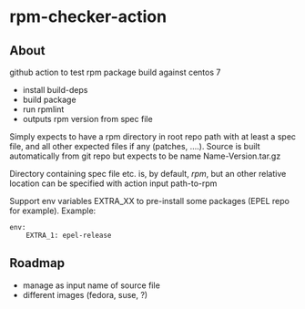 # rpm-checker-action

## About

github action to test rpm package build against centos 7

* install build-deps
* build package
* run rpmlint
* outputs rpm version from spec file

Simply expects to have a rpm directory in root repo path with at least a spec file,
and all other expected files if any (patches, ....).
Source is built automatically from git repo but expects to be name Name-Version.tar.gz

Directory containing spec file etc. is, by default, *rpm*,
but an other relative location can be specified with action
input path-to-rpm

Support env variables EXTRA_XX to pre-install some packages (EPEL repo for example).
Example:

    env:
        EXTRA_1: epel-release

## Roadmap

* manage as input name of source file
* different images (fedora, suse, ?)
